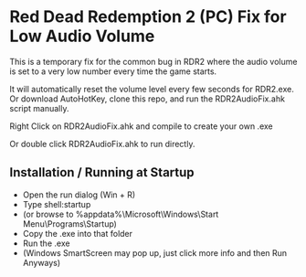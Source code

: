 # Red Dead Redemption 2 (PC) Fix for Low Audio Volume

This is a temporary fix for the common bug in RDR2 where the audio volume is set to a very low number every time the game starts.

It will automatically reset the volume level every few seconds for RDR2.exe. Or download AutoHotKey, clone this repo, and run the RDR2AudioFix.ahk script manually.

Right Click on RDR2AudioFix.ahk and compile to create your own .exe

Or double click RDR2AudioFix.ahk to run directly.

## Installation / Running at Startup
* Open the run dialog (Win + R)
* Type shell:startup
* (or browse to %appdata%\Microsoft\Windows\Start Menu\Programs\Startup)
* Copy the .exe into that folder
* Run the .exe
* (Windows SmartScreen may pop up, just click more info and then Run Anyways)

